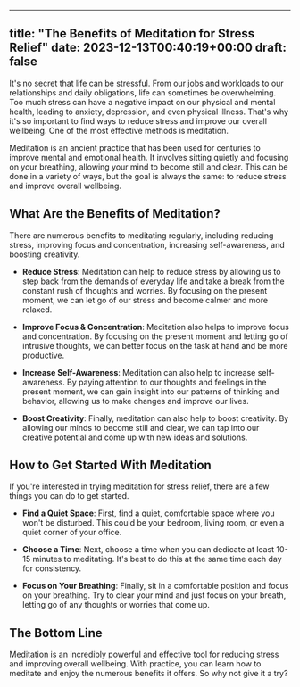 
---
title: "The Benefits of Meditation for Stress Relief"
date: 2023-12-13T00:40:19+00:00
draft: false
---

It's no secret that life can be stressful. From our jobs and workloads to our relationships and daily obligations, life can sometimes be overwhelming. Too much stress can have a negative impact on our physical and mental health, leading to anxiety, depression, and even physical illness. That's why it's so important to find ways to reduce stress and improve our overall wellbeing. One of the most effective methods is meditation. 

Meditation is an ancient practice that has been used for centuries to improve mental and emotional health. It involves sitting quietly and focusing on your breathing, allowing your mind to become still and clear. This can be done in a variety of ways, but the goal is always the same: to reduce stress and improve overall wellbeing. 

## What Are the Benefits of Meditation?

There are numerous benefits to meditating regularly, including reducing stress, improving focus and concentration, increasing self-awareness, and boosting creativity. 

- **Reduce Stress**: Meditation can help to reduce stress by allowing us to step back from the demands of everyday life and take a break from the constant rush of thoughts and worries. By focusing on the present moment, we can let go of our stress and become calmer and more relaxed. 

- **Improve Focus & Concentration**: Meditation also helps to improve focus and concentration. By focusing on the present moment and letting go of intrusive thoughts, we can better focus on the task at hand and be more productive. 

- **Increase Self-Awareness**: Meditation can also help to increase self-awareness. By paying attention to our thoughts and feelings in the present moment, we can gain insight into our patterns of thinking and behavior, allowing us to make changes and improve our lives. 

- **Boost Creativity**: Finally, meditation can also help to boost creativity. By allowing our minds to become still and clear, we can tap into our creative potential and come up with new ideas and solutions. 

## How to Get Started With Meditation

If you're interested in trying meditation for stress relief, there are a few things you can do to get started. 

- **Find a Quiet Space**: First, find a quiet, comfortable space where you won't be disturbed. This could be your bedroom, living room, or even a quiet corner of your office. 

- **Choose a Time**: Next, choose a time when you can dedicate at least 10-15 minutes to meditating. It's best to do this at the same time each day for consistency. 

- **Focus on Your Breathing**: Finally, sit in a comfortable position and focus on your breathing. Try to clear your mind and just focus on your breath, letting go of any thoughts or worries that come up. 

## The Bottom Line

Meditation is an incredibly powerful and effective tool for reducing stress and improving overall wellbeing. With practice, you can learn how to meditate and enjoy the numerous benefits it offers. So why not give it a try?